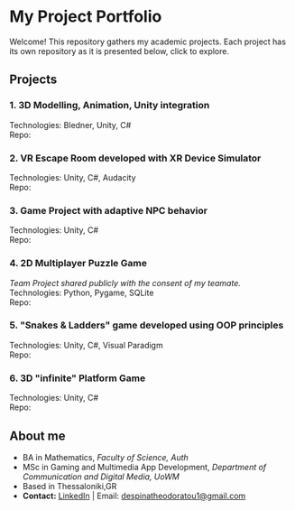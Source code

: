 # My Project Portfolio
Welcome! This repository gathers my academic projects. Each project has its own repository as it is presented below, click to explore.

## Projects

### 1. 3D Modelling, Animation, Unity integration
Technologies: Bledner, Unity, C#  
Repo: 

### 2. VR Escape Room developed with XR Device Simulator
Technologies: Unity, C#, Audacity  
Repo:

### 3. Game Project with adaptive NPC behavior 
Technologies: Unity, C#  
Repo:

### 4. 2D Multiplayer Puzzle Game
_Team Project shared publicly with the consent of my teamate._   
Technologies: Python, Pygame, SQLite  
Repo:

### 5. "Snakes & Ladders" game developed using OOP principles
Technologies: Unity, C#, Visual Paradigm  
Repo:

### 6. 3D "infinite" Platform Game
Technologies: Unity, C#  
Repo:


## About me 
- BA in Mathematics, _Faculty of Science, Auth_
- MSc in Gaming and Multimedia App Development, _Department of Communication and Digital Media, UoWM_
- Based in Thessaloniki,GR
- **Contact:** [LinkedIn](www.linkedin.com/in/despoina-theodoratou99) | Email: despinatheodoratou1@gmail.com
